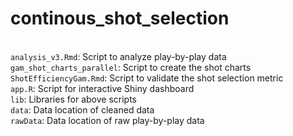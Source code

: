 # continous_shot_selection
 \
`analysis_v3.Rmd`: Script to analyze play-by-play data\
`gam_shot_charts_parallel`: Script to create the shot charts\
`ShotEfficiencyGam.Rmd`: Script to validate the shot selection metric\
`app.R`: Script for interactive Shiny dashboard\
`lib`: Libraries for above scripts\
`data`: Data location of cleaned data\
`rawData`: Data location of raw play-by-play data
